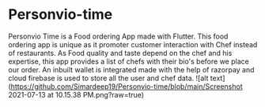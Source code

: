 # Personvio-time
Personvio Time is a Food ordering App made with Flutter. This food ordering app is unique as it promoter customer interaction with Chef instead of restaurants. 
As Food quality and taste depend on the chef and his expertise, this app provides a list of chefs with their bio's before we place our order. An inbuilt wallet is 
integrated made with the help of razorpay and cloud firebase is used to store all the user and chef data.
![alt text](https://github.com/Simardeep19/Personvio-time/blob/main/Screenshot 2021-07-13 at 10.15.38 PM.png?raw=true)
